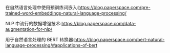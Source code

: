 
在自然语言处理中使用预训练词嵌入:https://blog.paperspace.com/pre-trained-word-embeddings-natural-language-processing/

NLP 中流行的数据增强技术:https://blog.paperspace.com/data-augmentation-for-nlp/

用于自然语言处理的 BERT 转换器:https://blog.paperspace.com/bert-natural-language-processing/#applications-of-bert
